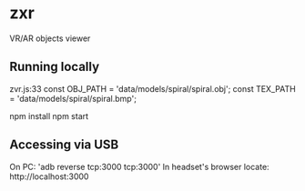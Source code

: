 # zxr
 VR/AR objects viewer

## Running locally

  zvr.js:33
  const OBJ_PATH = 'data/models/spiral/spiral.obj';
  const TEX_PATH = 'data/models/spiral/spiral.bmp';

  npm install
  npm start

## Accessing via USB
  On PC: 'adb reverse tcp:3000 tcp:3000'
  In headset's browser locate: http://localhost:3000

